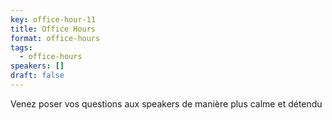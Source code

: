 ```yaml
---
key: office-hour-11
title: Office Hours
format: office-hours
tags:
  - office-hours
speakers: []
draft: false
---
```

Venez poser vos questions aux speakers de manière plus calme et détendu